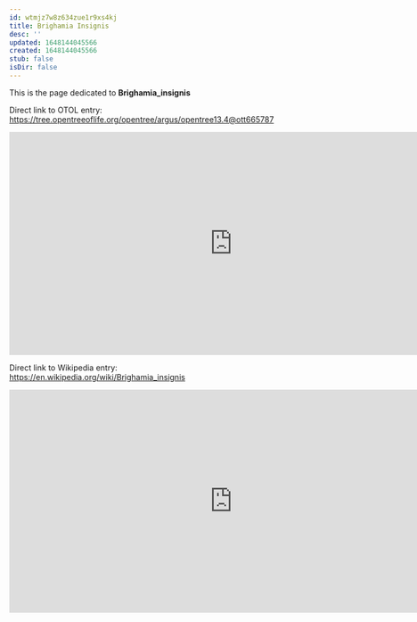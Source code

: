 ```yaml
---
id: wtmjz7w8z634zue1r9xs4kj
title: Brighamia Insignis
desc: ''
updated: 1648144045566
created: 1648144045566
stub: false
isDir: false
---
```

This is the page dedicated to **Brighamia_insignis**


Direct link to OTOL entry: https://tree.opentreeoflife.org/opentree/argus/opentree13.4@ott665787



<html>
    <body>
    <iframe src="https://tree.opentreeoflife.org/opentree/argus/opentree13.4@ott665787"
    width="800" height="400" frameborder="0" allowfullscreen> </iframe>
    </body>
</html>
    


Direct link to Wikipedia entry: https://en.wikipedia.org/wiki/Brighamia_insignis



<html>
    <body>
    <iframe src="https://en.wikipedia.org/wiki/Brighamia_insignis"
    width="800" height="400" frameborder="0" allowfullscreen> </iframe>
    </body>
</html>
    
